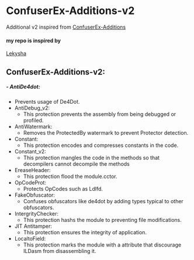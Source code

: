 # ConfuserEx-Additions-v2
Additional v2 inspired from [ConfuserEx-Additions](https://github.com/Lekysha/ConfuserEx-Additions)


#### my repo is inspired by 

[Lekysha](https://github.com/Lekysha)



## ConfuserEx-Additions-v2:

##### - AntiDe4dot: 
   - Prevents usage of De4Dot.
- AntiDebug_v2: 
   - This protection prevents the assembly from being debugged or profiled.
- AntiWatermark:
  - Removes the ProtectedBy watermark to prevent Protector detection.
- Constant:
  - This protection encodes and compresses constants in the code.
- Constant_v2: 
  - This protection mangles the code in the methods so that decompilers cannot decompile the methods
- EreaseHeader:
  - This protection flood the module.cctor.
- OpCodeProt:
  - Protects OpCodes such as Ldlfd.
- FakeObfuscator:
  - Confuses obfuscators like de4dot by adding types typical to other obfuscators.
- IntergrityChecker:
  - This protection hashs the module to preventing file modifications.
- JIT Antitamper:
  - This protection ensures the integrity of application.
- LocaltoField:
  - This protection marks the module with a attribute that discourage ILDasm from disassembling it.
